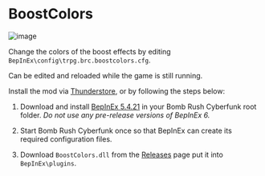 # BoostColors

![image](https://github.com/TRPG0/BRC-BoostColors/assets/80716066/89387382-e11b-4c45-a24c-ead47ad07c64)

Change the colors of the boost effects by editing `BepInEx\config\trpg.brc.boostcolors.cfg`.

Can be edited and reloaded while the game is still running.

Install the mod via [Thunderstore](https://thunderstore.io/c/bomb-rush-cyberfunk/p/TRPG/BoostColors/), or by following the steps below:

1. Download and install [BepInEx 5.4.21](https://github.com/BepInEx/BepInEx/releases/tag/v5.4.21) in your Bomb Rush Cyberfunk root folder. *Do not use any pre-release versions of BepInEx 6.*

2. Start Bomb Rush Cyberfunk once so that BepInEx can create its required configuration files.

3. Download `BoostColors.dll` from the [Releases](https://github.com/TRPG0/BRC-BoostColors/releases) page put it into `BepInEx\plugins`.
